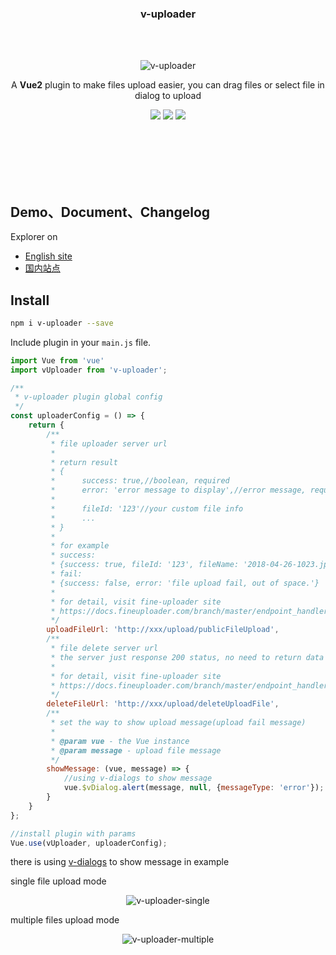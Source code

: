 <h3 align="center">v-uploader</h3>

<br><br>

<p align="center"><img src="https://terryz.gitee.io/image/v-uploader/v-uploader-single.png" alt="v-uploader"></p>

<p align="center">
A <strong>Vue2</strong> plugin to make files upload easier, you can drag files or select file in dialog to upload
</p>

<p align="center">
  <a href="https://www.npmjs.com/package/v-uploader"><img src="https://img.shields.io/npm/v/v-uploader.svg"></a>
  <a href="https://mit-license.org/"><img src="https://img.shields.io/badge/license-MIT-brightgreen.svg"></a>
  <a href="https://www.npmjs.com/package/v-uploader"><img src="https://img.shields.io/npm/dy/v-uploader.svg"></a>
</p>
<br><br><br><br><br>

## Demo、Document、Changelog
Explorer on

- [English site](https://terryz.github.io/vue/#/upload)
- [国内站点](https://terryz.gitee.io/vue/#/upload)

## Install

``` bash
npm i v-uploader --save
```

Include plugin in your `main.js` file.

```js
import Vue from 'vue'
import vUploader from 'v-uploader';

/**
 * v-uploader plugin global config
 */
const uploaderConfig = () => {
    return {
        /**
         * file uploader server url
         *
         * return result
         * {
         *      success: true,//boolean, required
         *      error: 'error message to display',//error message, required when upload fail
         *
         *      fileId: '123'//your custom file info
         *      ...
         * }
         *
         * for example
         * success:
         * {success: true, fileId: '123', fileName: '2018-04-26-1023.jpg'}
         * fail:
         * {success: false, error: 'file upload fail, out of space.'}
         *
         * for detail, visit fine-uploader site
         * https://docs.fineuploader.com/branch/master/endpoint_handlers/traditional.html
         */
        uploadFileUrl: 'http://xxx/upload/publicFileUpload',
        /**
         * file delete server url
         * the server just response 200 status, no need to return data
         *
         * for detail, visit fine-uploader site
         * https://docs.fineuploader.com/branch/master/endpoint_handlers/traditional.html
         */
        deleteFileUrl: 'http://xxx/upload/deleteUploadFile',
        /**
         * set the way to show upload message(upload fail message)
         *
         * @param vue - the Vue instance
         * @param message - upload file message
         */
        showMessage: (vue, message) => {
            //using v-dialogs to show message
            vue.$vDialog.alert(message, null, {messageType: 'error'});
        }
    }
};

//install plugin with params
Vue.use(vUploader, uploaderConfig);
```

there is using [v-dialogs](https://github.com/TerryZ/v-dialogs) to show message in example

single file upload mode

<p align="center"><img src="https://terryz.github.io/image/v-uploader/v-uploader-single.png" alt="v-uploader-single" ></p>

multiple files upload mode

<p align="center"><img src="https://terryz.github.io/image/v-uploader/v-uploader-multiple.png" alt="v-uploader-multiple" ></p>
